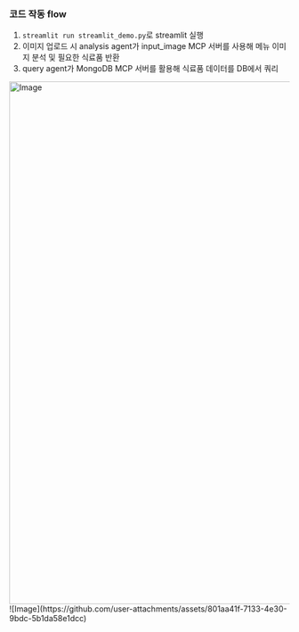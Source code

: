 ### 코드 작동 flow

1. `streamlit run streamlit_demo.py`로 streamlit 실행
2. 이미지 업로드 시 analysis agent가 input_image MCP 서버를 사용해 메뉴 이미지 분석 및 필요한 식료품 반환
3. query agent가 MongoDB MCP 서버를 활용해 식료품 데이터를 DB에서 쿼리

<img width="938" alt="Image" src="https://github.com/user-attachments/assets/3ba31286-4702-4a80-8ef4-2e30de8fc3b8" />
![Image](https://github.com/user-attachments/assets/801aa41f-7133-4e30-9bdc-5b1da58e1dcc)
